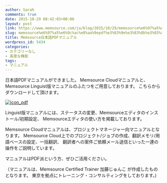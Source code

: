 ```yaml
---
author: Sarah
comments: true
date: 2015-10-29 08:42:03+00:00
layout: post
link: https://www.memsource.com/ja/blog/2015/10/29/memsource%e6%97%a5%e6%9c%ac%e8%aa%9epdf%e3%83%9e%e3%83%8b%e3%83%a5%e3%82%a2%e3%83%ab/
slug: memsource%e6%97%a5%e6%9c%ac%e8%aa%9epdf%e3%83%9e%e3%83%8b%e3%83%a5%e3%82%a2%e3%83%ab
title: Memsource日本語PDFマニュアル
wordpress_id: 5434
categories:
- カテゴリーなし
- 高度な機能
tags:
- マニュアル
---
```


日本語PDFマニュアルができました。
Memsource Cloudマニュアルと、Memsource Linguist版マニュアルのふたつをご用意しております。
こちらからダウンロードして頂けます。

[![icon_pdf](/wp-content/uploads/2015/06/icon_pdf.png)](http://createmore.jpn.org/memsource/special_page/pdfmanual/)

Linguist版マニュアルには、ステータスの変更、Memsourceエディタのインストール/初期設定、
Memsourceエディタの使い方を掲載しております。

Memsource Cloudマニュアルは、プロジェクトマネージャー向マニュアルとなります。
Memsource Cloud上でのプロジェクト/ジョブの作成、翻訳メモリ/用語ベースの設定、一括翻訳、
翻訳者への案件ご依頼メール送信といった一連の操作をご説明しています。

マニュアルはPDF派という方、ぜひご活用ください。

（マニュアルは、Memsource Certified Trainer 加藤じゅんこ が作成したものとなります。
東京を拠点にトレーニング・コンサルティングをしております。)
